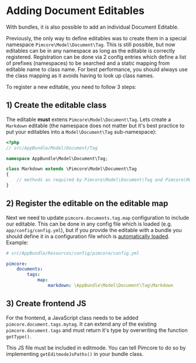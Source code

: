 # Adding Document Editables 

With bundles, it is also possible to add an individual Document Editable. 

Previously, the only way to define editables was to create them in a special namespace `Pimcore\Model\Document\Tag`. This
is still possible, but now editables can be in any namespace as long as the editable is correctly registered. Registration
can be done via 2 config entries which define a list of prefixes (namespaces) to be searched and a static mapping from
editable name to class name. For best performance, you should always use the class mapping as it avoids having to look
up class names.

To register a new editable, you need to follow 3 steps:

## 1) Create the editable class

The editable **must** extens `Pimcore\Model\Document\Tag`. Lets create a `Markdown` editable (the namespace does not matter
but it's best practice to put your editables into a `Model\Document\Tag` sub-namespace):

```php
<?php
// src/AppBundle/Model/Document/Tag

namespace AppBundle\Model\Document\Tag;

class Markdown extends \Pimcore\Model\Document\Tag
{
    // methods as required by Pimcore\Model\Document\Tag and Pimcore\Model\Document\Tag\TagInterface
}
```

## 2) Register the editable on the editable map

Next we need to update `pimcore.documents.tag.map` configuration to include our editable. This can be done in any config
file which is loaded (e.g. `app/config/config.yml`), but if you provide the editable with a bundle you should define it
in a configuration file which is [automatically loaded](./03_Auto_Loading_Config_And_Routing_Definitions.md). Example:

```yaml
# src/AppBundle/Resources/config/pimcore/config.yml

pimcore:
    documents:
        tags:
            map:
                markdown: \AppBundle\Model\Document\Tag\Markdown
```

## 3) Create frontend JS

For the frontend, a JavaScript class needs to be added `pimcore.document.tags.mytag`. It can 
extend any of the existing `pimcore.document.tags` and must return it's type by overwriting 
the function `getType()`.

This JS file must be included in editmode. You can tell Pimcore to do so by implementing `getEditmodeJsPaths()`
in your bundle class. 
